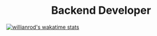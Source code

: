 

<h1 align="center">Backend Developer</h1>

[![willianrod's wakatime stats](https://github-readme-stats.vercel.app/api/wakatime?username=matimonas)](https://github.com/anuraghazra/github-readme-stats)
